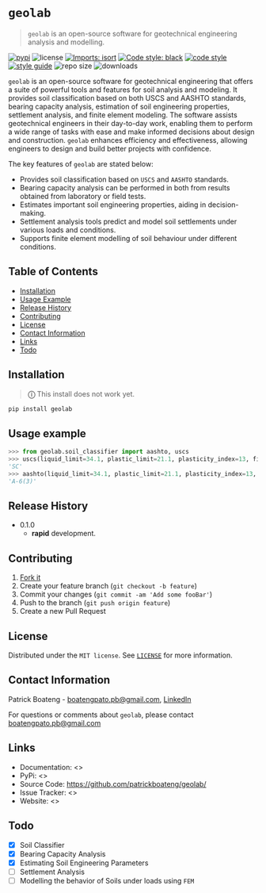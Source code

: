 # `geolab`

> `geolab` is an open-source software for geotechnical engineering analysis and modelling.

[![pypi](https://img.shields.io/badge/PyPi-Pato546-blue?style=flat-square&logo=pypi&logoColor=white)](https://pypi.org/user/Pato546/)
![license](https://img.shields.io/pypi/l/geolab?style=flat-square)
[![Imports: isort](https://img.shields.io/badge/%20imports-isort-%231674b1?style=flat-square&labelColor=ef8336)](https://pycqa.github.io/isort/)
[![Code style: black](https://img.shields.io/badge/code%20style-black-000000.svg?style=flat-square)](https://github.com/psf/black)
[![code style](https://img.shields.io/badge/code%20formatter-docformatter-fedcba.svg?style=flat-square)](https://github.com/PyCQA/docformatter)
[![style guide](https://img.shields.io/badge/%20style-google-3666d6.svg?style=flat-square)](https://google.github.io/styleguide/pyguide.html#s3.8-comments-and-docstrings)
![repo size](https://img.shields.io/github/repo-size/patrickboateng/geolab?style=flat-square&labelColor=ef8336)
![downloads](https://img.shields.io/pypi/dm/geolab?style=flat-square)

`geolab` is an open-source software for geotechnical engineering that offers a suite of powerful tools and features for soil analysis and modeling. It provides soil classification based on both USCS and AASHTO standards, bearing capacity analysis, estimation of soil engineering properties, settlement analysis, and finite element modeling. The software assists geotechnical engineers in their day-to-day work, enabling them to perform a wide range of tasks with ease and make informed decisions about design and construction. `geolab` enhances efficiency and effectiveness, allowing engineers to design and build better projects with confidence.

The key features of `geolab` are stated below:

- Provides soil classification based on `USCS` and `AASHTO` standards.
- Bearing capacity analysis can be performed in both from results obtained from laboratory or field tests.
- Estimates important soil engineering properties, aiding in decision-making.
- Settlement analysis tools predict and model soil settlements under various loads and conditions.
- Supports finite element modelling of soil behaviour under different conditions.

## Table of Contents

- [Installation](#installation)
- [Usage Example](#usage-example)
- [Release History](#release-history)
- [Contributing](#contributing)
- [License](#license)
- [Contact Information](#contact-information)
- [Links](#links)
- [Todo](#todo)

## Installation

> **&#9432;** This install does not work yet.

```sh
pip install geolab
```

## Usage example

```py
>>> from geolab.soil_classifier import aashto, uscs
>>> uscs(liquid_limit=34.1, plastic_limit=21.1, plasticity_index=13, fines=47.88, sand=37.84, gravels=14.28)
'SC'
>>> aashto(liquid_limit=34.1, plastic_limit=21.1, plasticity_index=13, fines=47.88)
'A-6(3)'

```

<!-- ## Development setup

Describe how to install all development dependencies and how to run an automated test-suite of some kind. Potentially do this for multiple platforms.

```sh
make install
npm test
``` -->

## Release History

- 0.1.0
  - **rapid** development.

## Contributing

1. [Fork it](https://github.com/patrickboateng/geolab/fork)
2. Create your feature branch (`git checkout -b feature`)
3. Commit your changes (`git commit -am 'Add some fooBar'`)
4. Push to the branch (`git push origin feature`)
5. Create a new Pull Request

## License

Distributed under the `MIT license`. See [`LICENSE`](./LICENSE.txt) for more information.

## Contact Information

Patrick Boateng - <boatengpato.pb@gmail.com>, [LinkedIn](https://linkedin.com/in/patrickboateng/)

For questions or comments about `geolab`, please contact <boatengpato.pb@gmail.com>

## Links

- Documentation: <>
- PyPi: <>
- Source Code: <https://github.com/patrickboateng/geolab/>
- Issue Tracker: <>
- Website: <>

## Todo

- [x] Soil Classifier
- [x] Bearing Capacity Analysis
- [x] Estimating Soil Engineering Parameters
- [ ] Settlement Analysis
- [ ] Modelling the behavior of Soils under loads using `FEM`
